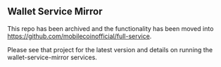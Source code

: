 ## Wallet Service Mirror

This repo has been archived and the functionality has been moved into https://github.com/mobilecoinofficial/full-service.

Please see that project for the latest version and details on running the wallet-service-mirror services.
